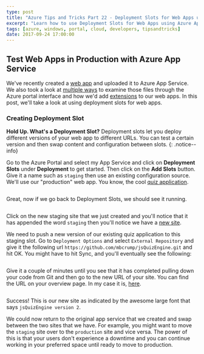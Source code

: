 ```yaml
---
type: post
title: "Azure Tips and Tricks Part 22 - Deployment Slots for Web Apps using Azure App Service"
excerpt: "Learn how to use Deployment Slots for Web Apps using Azure App Service"
tags: [azure, windows, portal, cloud, developers, tipsandtricks]
date: 2017-09-24 17:00:00
---
```



## Test Web Apps in Production with Azure App Service

We've recently created a [web app](http://www.michaelcrump.net/azure-tips-and-tricks19/) and uploaded it to Azure App Service. We also took a look at [multiple ways](http://www.michaelcrump.net/azure-tips-and-tricks20/) to examine those files through the Azure portal interface and how we'd add [extensions](http://www.michaelcrump.net/azure-tips-and-tricks21/) to our web apps. In this post, we'll take a look at using deployment slots for web apps. 

### Creating Deployment Slot

**Hold Up. What's a Deployment Slot?** Deployment slots let you deploy different versions of your web app to different URLs. You can test a certain version and then swap content and configuration between slots.
{: .notice--info}

Go to the Azure Portal and select my App Service and click on **Deployment Slots** under **Deployment** to get started. Then click on the **Add Slots** button. Give it a name such as `staging` then use an existing configuration source. We'll use our "production" web app. You know, the cool [quiz application](http://myquizapplication.azurewebsites.net/). 

<img :src="$withBase('/files/testinprodazure3.png')">

Great, now if we go back to Deployment Slots, we should see it running. 

<img :src="$withBase('/files/testinprodazure4.png')">

Click on the new staging site that we just created and you'll notice that it has appended the word `staging` then you'll notice we have a [new site](http://myquizapplication-staging.azurewebsites.net).

We need to push a new version of our existing quiz application to this staging slot. Go to `Deployment Options` and select `External Repository` and give it the following url `https://github.com/mbcrump/jsQuizEngine.git` and hit OK. You might have to hit Sync, and you'll eventually see the following: 

<img :src="$withBase('/files/testinprodazure5.png')">

Give it a couple of minutes until you see that it has completed pulling down your code from Git and then go to the new URL of your site. You can find the URL on your overview page. In my case it is, [here](http://myquizapplication-staging.azurewebsites.net).

<img :src="$withBase('/files/testinprodazure6.png')">

Success! This is our new site as indicated by the awesome large font that says `jsQuizEngine version 2`. 

We could now return to the original app service that we created and swap between the two sites that we have. For example, you might want to move the `staging` site over to the `production` site and vice versa. The power of this is that your users don't experience a downtime and you can continue working in your preferred space until ready to move to production. 


